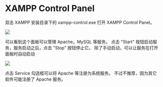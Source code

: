 # XAMPP Control Panel

双击 XAMPP 安装目录下的 xampp-control.exe 打开 XAMPP Control Panel。

![](../images/xampp-control.png)

可以看到这个面板可以管理 Apache，MySQL 等服务。
点击 "Start" 按钮启动服务，服务启动之后，点击 "Stop" 按钮停止它。
除了手动启动，可以让服务在打开面板时自动启动

![](../images/autostart.png)

点击 Service 勾选框可以将 Apache 等注册为系统服务。
不过不推荐，因为其它软件可能注册了 Apache 服务。
